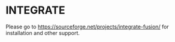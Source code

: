 # INTEGRATE

Please go to https://sourceforge.net/projects/integrate-fusion/ for installation and other support.
